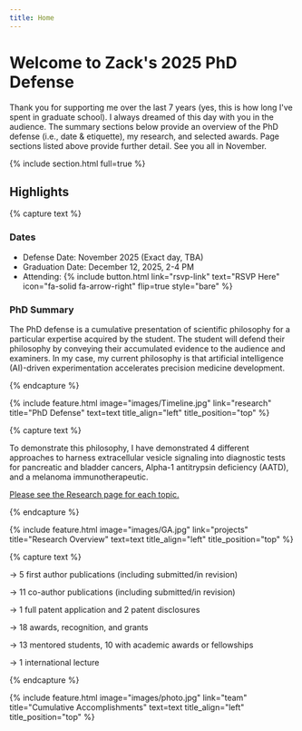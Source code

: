 ```yaml
---
title: Home
---
```


# Welcome to Zack's 2025 PhD Defense

Thank you for supporting me over the last 7 years (yes, this is how long I've spent in graduate school). I always dreamed of this day with you in the audience. The summary sections below provide an overview of the PhD defense (i.e., date & etiquette), my research, and selected awards. Page sections listed above provide further detail. See you all in November.

{% include section.html full=true %}

## Highlights

{% capture text %}

### Dates
- Defense Date: November 2025 (Exact day, TBA)
- Graduation Date: December 12, 2025, 2-4 PM
- Attending: {% include button.html link="rsvp-link" text="RSVP Here" icon="fa-solid fa-arrow-right" flip=true style="bare" %}


### PhD Summary

The PhD defense is a cumulative presentation of scientific philosophy for a particular expertise acquired by the student. The student will defend their philosophy by conveying their accumulated evidence to the audience and examiners. In my case, my current philosophy is that artificial intelligence (AI)-driven experimentation accelerates precision medicine development.

{% endcapture %}

{% include feature.html image="images/Timeline.jpg" link="research" title="PhD Defense" text=text title_align="left" title_position="top" %}

{% capture text %}

To demonstrate this philosophy, I have demonstrated 4 different approaches to harness extracellular vesicle signaling into diagnostic tests for pancreatic and bladder cancers, Alpha-1 antitrypsin deficiency (AATD), and a melanoma immunotherapeutic. 

<u>Please see the Research page for each topic.</u>

{% endcapture %}

{% include feature.html image="images/GA.jpg" link="projects" title="Research Overview" text=text title_align="left" title_position="top" %}

{% capture text %}

  &#8594; 5 first author publications (including submitted/in revision)
  
  &#8594; 11 co-author publications (including submitted/in revision)
  
  &#8594; 1 full patent application and 2 patent disclosures
  
  &#8594; 18 awards, recognition, and grants
  
  &#8594; 13 mentored students, 10 with academic awards or fellowships
  
  &#8594; 1 international lecture

{% endcapture %}

{% include feature.html image="images/photo.jpg" link="team" title="Cumulative Accomplishments" text=text title_align="left" title_position="top" %}
